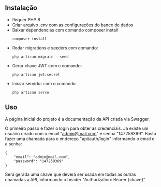 ## Instalação

- Requer PHP 8
- Criar arquivo .env com as configurações do banco de dados
- Baixar dependencias com comando composer install
    ```
    composer install
    ```
- Rodar migrations e seeders com comando:
    ```
    php artisan migrate --seed
    ```
- Gerar chave JWT com o comando:
    ```
    php artisan jwt:secret
    ```
- Iniciar servidor com o comando:
    ```
    php artisan serve
    ```
## Uso

A página inicial do projeto é a documentação da API criada via Swagger.

O primeiro passo é fazer o login para obter as credenciais. Já existe um usuário criado com o email "admin@mail.com" e senha "147258369". Basta fazer uma chamada para o endereço "api/auth/login" informando o email e a senha:
```
{
    "email": "admin@mail.com",
    "password": "147258369"
}
```
Será gerada uma chave que deverá ser usada em todas as outras chamadas a API, informando o header "Authorization: Bearer {chave}"